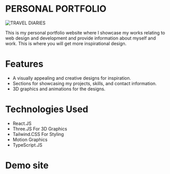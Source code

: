 # PERSONAL PORTFOLIO

![TRAVEL DIARIES](./SCREENSHOT.png)

This is my personal portfolio website where I showcase my works relating to web design and development and provide information about myself and work. This is where you will get more inspirational design.

# Features

- A visually appealing and creative designs for inspiration.
- Sections for showcasing my projects, skills, and contact information.
- 3D graphics and animations for the designs.

# Technologies Used

- React.JS
- Three.JS For 3D Graphics
- Tailwind.CSS For Styling
- Motion Graphics 
- TypeScript.JS

# Demo site
